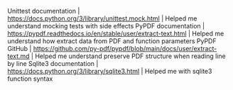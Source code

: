 Unittest documentation | https://docs.python.org/3/library/unittest.mock.html | Helped me
understand mocking tests with side effects
PyPDF documentation | https://pypdf.readthedocs.io/en/stable/user/extract-text.html | Helped me understand how extract data from PDF and function parameters
PyPDF GitHub | https://github.com/py-pdf/pypdf/blob/main/docs/user/extract-text.md | Helped me understand preserve PDF structure when reading line by line 
Sqlite3 documentation | https://docs.python.org/3/library/sqlite3.html | Helped me with sqlite3 function syntax
